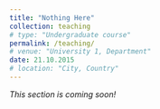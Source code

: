 ```yaml
---
title: "Nothing Here"
collection: teaching
# type: "Undergraduate course"
permalink: /teaching/
# venue: "University 1, Department"
date: 21.10.2015
# location: "City, Country"
---
```


_This section is coming soon!_
